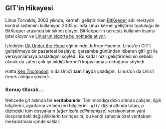 ## GIT’in Hikayesi

Linus Torvalds, 2002 yılında, kernel’i geliştirirken [BitKeeper][1] adlı
revizyon kontrol sistemini kullanıyor. 2005 yılında Linux kernel geliştirici
topluluğu ile BitKeeper arasında bir sıkıntı oluyor. BitKeeper’ın ücretsiz
kullanım lisansı iptal oluyor ve [Linus’un sigorta bu noktada atıyor][2].

İzlediğim [Git Under the Hood][3] eğitiminde Jeffrey Haemer, Linus’un GIT’i
geliştirmeye bir pazartesi başlayıp, çarşamba gününden itibaren git’i git ile
versiyonlamaya başladığını söyledi. Bu kadar hızlı geliştirmesinin sebebi olarak da
zaten çok iyi bildiği kernel’i kopyalaması olduğunu söyledi.

Hatta [Ken Thompson][4]’ın da Unix’i **tam 1 ay**da yazdığını, Linus’un da
Unix’i örnek aldığını söyledi...

### Sonuç Olarak...

Neticede git aslında bir **veritabanı**dır. Tanımlandığı dizin altında
çalışan, ilgili bilgilerini, ayarlarını ve benzeri bilgilerini `.git/` dizini
altında tutan, o dizindeki tüm dosyaların (*eğer izole edilmemişse*)
versiyonlarını yani dosyalardaki değişikliklerin tarihçesini, bu kendi şahsına
özel veritabanı mekanizması içinde saklar.

[1]: http://www.bitkeeper.com/
[2]: https://git-scm.com/book/en/v2/Getting-Started-A-Short-History-of-Git
[3]: https://www.safaribooksonline.com/library/view/git-under-the/9780134133928/
[4]: https://en.wikipedia.org/wiki/Ken_Thompson

